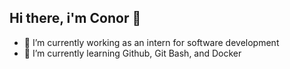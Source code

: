 ## Hi there, i'm Conor 👋

- 🔭 I’m currently working as an intern for software development
- 🌱 I’m currently learning Github, Git Bash, and Docker


